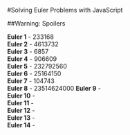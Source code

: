 #Solving Euler Problems with JavaScript

##Warning: Spoilers

**Euler 1**  - 233168  
**Euler 2**  - 4613732  
**Euler 3**  - 6857  
**Euler 4**  - 906609  
**Euler 5**  - 232792560  
**Euler 6**  - 25164150  
**Euler 7**  - 104743  
**Euler 8**  - 23514624000
**Euler 9**  -  
**Euler 10** -  
**Euler 11** -  
**Euler 12** -  
**Euler 13** -  
**Euler 14** -  
